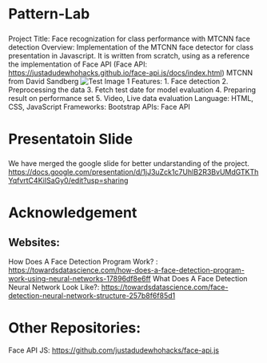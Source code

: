 # Pattern-Lab
#####

Project Title: Face recognization for class performance with MTCNN face detection
Overview: Implementation of the MTCNN face detector for class presentation in Javascript. It is written from scratch, using as a reference the implementation of Face API (Face API: https://justadudewhohacks.github.io/face-api.js/docs/index.html)
MTCNN from David Sandberg
![Test Image 1](https://miro.medium.com/max/1400/1*JH-L5EmTqj_fHEcXnzZT5Q.png)
Features: 
        1. Face detection 
        2. Preprocessing the data
        3. Fetch test date for model evaluation
        4. Preparing result on performance set
        5. Video, Live data evaluation
Language: HTML, CSS, JavaScript 
Frameworks: Bootstrap 
APIs: Face API 

# Presentatoin Slide
#####
We have merged the google slide for better undarstanding of the project.
https://docs.google.com/presentation/d/1jJ3uZck1c7UhlB2R3BvUMdGTKThYqfvrtC4KiISaGy0/edit?usp=sharing


# Acknowledgement

Websites:
---------
How Does A Face Detection Program Work? : https://towardsdatascience.com/how-does-a-face-detection-program-work-using-neural-networks-17896df8e6ff
What Does A Face Detection Neural Network Look Like?: https://towardsdatascience.com/face-detection-neural-network-structure-257b8f6f85d1

# Other Repositories:
Face API JS: https://github.com/justadudewhohacks/face-api.js
